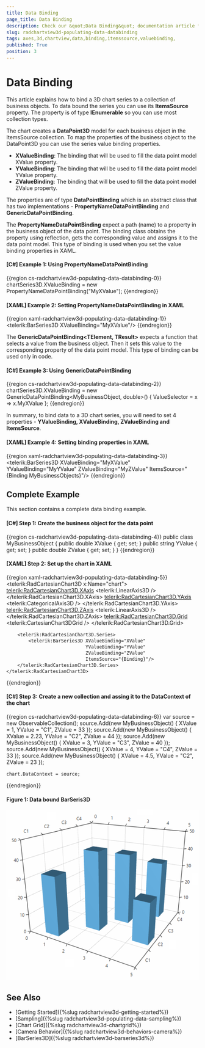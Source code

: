```yaml
---
title: Data Binding
page_title: Data Binding
description: Check our &quot;Data Binding&quot; documentation article for the RadChartView3D WPF control.
slug: radchartview3d-populating-data-databinding
tags: axes,3d,chartview,data,binding,itemssource,valuebinding,
published: True
position: 3
---
```


# Data Binding

This article explains how to bind a 3D chart series to a collection of business objects. To data bound the series you can use its __ItemsSource__ property. The property is of type __IEnumerable__ so you can use most collection types. 

The chart creates a __DataPoint3D__ model for each business object in the ItemsSource collection. To map the properties of the business object to the DataPoint3D you can use the series value binding properties.

* __XValueBinding__: The binding that will be used to fill the data point model XValue property.
* __YValueBinding__: The binding that will be used to fill the data point model YValue property.
* __ZValueBinding__: The binding that will be used to fill the data point model ZValue property.

The properties are of type __DataPointBinding__ which is an abstract class that has two implementations - __PropertyNameDataPointBinding__ and __GenericDataPointBinding__.

The __PropertyNameDataPointBinding__ expect a path (name) to a property in the business object of the data point. The binding class  obtains the property using reflection, gets the corresponding value and assigns it to the data point model. This type of binding is used when you set the value binding properties in XAML.

#### __[C#] Example 1: Using PropertyNameDataPointBinding__
{{region cs-radchartview3d-populating-data-databinding-0}}
	chartSeries3D.XValueBinding = new PropertyNameDataPointBinding("MyXValue");
{{endregion}}

#### __[XAML] Example 2: Setting PropertyNameDataPointBinding in XAML__
{{region xaml-radchartview3d-populating-data-databinding-1}}
	<telerik:BarSeries3D XValueBinding="MyXValue"/>
{{endregion}}

The __GenericDataPointBinding&lt;TElement, TResult&gt;__ expects a function that selects a value from the business object. Then it sets this value to the corresponding property of the data point model. This type of binding can be used only in code. 

#### __[C#] Example 3: Using GenericDataPointBinding__
{{region cs-radchartview3d-populating-data-databinding-2}}
	chartSeries3D.XValueBinding = new GenericDataPointBinding<MyBusinessObject, double>()
	{
		ValueSelector = x => x.MyXValue
	};
{{endregion}}
	
In summary, to bind data to a 3D chart series, you will need to set 4 properties - __YValueBinding, XValueBinding, ZValueBinding and ItemsSource__.

#### __[XAML] Example 4: Setting binding properties in XAML__
{{region xaml-radchartview3d-populating-data-databinding-3}}
	<telerik:BarSeries3D XValueBinding="MyXValue" 
                         YValueBinding="MyYValue" 
                         ZValueBinding="MyZValue" 
                         ItemsSource="{Binding MyBusinessObjects}"/>
{{endregion}}

## Complete Example

This section contains a complete data binding example.

#### __[C#] Step 1: Create the business object for the data point__
{{region cs-radchartview3d-populating-data-databinding-4}}
	public class MyBusinessObject
	{
		public double XValue { get; set; }
		public string YValue { get; set; }
		public double ZValue { get; set; }
	}
{{endregion}}

#### __[XAML] Step 2: Set up the chart in XAML__
{{region xaml-radchartview3d-populating-data-databinding-5}}
	<telerik:RadCartesianChart3D x:Name="chart">
		<telerik:RadCartesianChart3D.XAxis>
			<telerik:LinearAxis3D />
		</telerik:RadCartesianChart3D.XAxis>
		<telerik:RadCartesianChart3D.YAxis>
			<telerik:CategoricalAxis3D />
		</telerik:RadCartesianChart3D.YAxis>
		<telerik:RadCartesianChart3D.ZAxis>
			<telerik:LinearAxis3D />
		</telerik:RadCartesianChart3D.ZAxis>
		<telerik:RadCartesianChart3D.Grid>
			<telerik:CartesianChart3DGrid />
		</telerik:RadCartesianChart3D.Grid>
		
		<telerik:RadCartesianChart3D.Series>                
			<telerik:BarSeries3D XValueBinding="XValue" 
								 YValueBinding="YValue" 
								 ZValueBinding="ZValue" 
								 ItemsSource="{Binding}"/>
		</telerik:RadCartesianChart3D.Series>
	</telerik:RadCartesianChart3D>
{{endregion}}

#### __[C#] Step 3: Create a new collection and assing it to the DataContext of the chart__
{{region cs-radchartview3d-populating-data-databinding-6}}
	var source = new ObservableCollection<MyBusinessObject>();
	source.Add(new MyBusinessObject() { XValue = 1, YValue = "C1", ZValue = 33 });
	source.Add(new MyBusinessObject() { XValue = 2.23, YValue = "C2", ZValue = 44 });
	source.Add(new MyBusinessObject() { XValue = 3, YValue = "C3", ZValue = 40 });
	source.Add(new MyBusinessObject() { XValue = 4, YValue = "C4", ZValue = 33 });
	source.Add(new MyBusinessObject() { XValue = 4.5, YValue = "C2", ZValue = 23 });

	chart.DataContext = source;
{{endregion}}
	
#### __Figure 1: Data bound BarSeris3D__
![](images/radchartview3d-populating-data-databinding-0.png)
	
## See Also

* [Getting Started]({%slug radchartview3d-getting-started%})
* [Sampling]({%slug radchartview3d-populating-data-sampling%})
* [Chart Grid]({%slug radchartview3d-chartgrid%})
* [Camera Behavior]({%slug radchartview3d-behaviors-camera%})
* [BarSeries3D]({%slug radchartview3d-barseries3d%})
